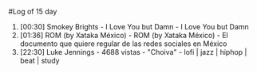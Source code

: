 #Log of 15 day

1. [00:30] Smokey Brights - I Love You but Damn - I Love You but Damn
1. [01:36] ROM (by Xataka México) - ROM (by Xataka México) - El documento que quiere regular de las redes sociales en México
1. [22:30] Luke Jennings - 4688 vistas - "Choiva" - lofi | jazz | hiphop | beat | study
